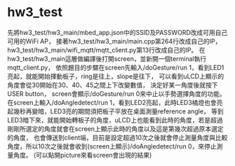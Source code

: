 # hw3_test
先將hw3_test/hw3_main/mbed_app.json中的SSID及PASSWORD改成可用自己可用的WiFi AP，
接著hw3_test/hw3_main/main.cpp第264行改成自己的IP，
hw3_test/hw3_main/wifi_mqtt/mqtt_client.py第13行改成自己的IP。
在hw3_test/hw3_main這層做編譯後打開screen，並新開一個terminal執行mqtt_client.py，
依照題目的步驟在screen先輸入/doGesture/run 1，看到LED1亮起，就能開始揮動板子，ring是往上，slope是往下，
可以看到uLCD上顯示的角度會從30開始在30、40、45之間上下改變數值，
決定好某一角度後就按下USER button，
screen會顯示/doGesture/run 0來中止以手勢選擇角度的功能。
在screen上輸入/doAngledetect/run 1，看到LED2亮起，此時LED3橘燈也會亮起幾秒再變暗，LED3亮的期間須把板子平放在桌面測量reference angle，
等到LED3暗下來，就能開始轉板子的角度，uLCD上也能看到此時的角度，若是超過剛剛所選定的角度就會在screen上顯示此時的角度以及這是第幾次超過原本選定的角度，
也會傳送到client端，目前是設定超過10次之後就會停止測量角度與比較角度，所以10次之後就會收到(screen上顯示)/doAngledetect/run 0，來停止測量角度。
(可以點開picture來看screen會出現的結果)

